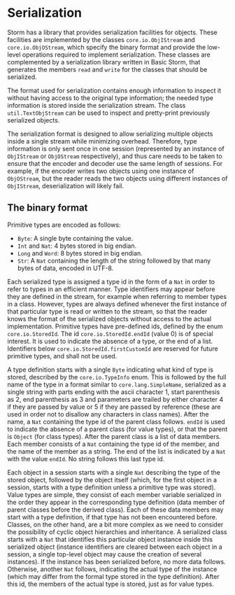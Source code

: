 Serialization
==============

Storm has a library that provides serialization facilities for objects. These facilities are
implemented by the classes `core.io.ObjIStream` and `core.io.ObjOStream`, which specify the binary
format and provide the low-level operations required to implement serialization. These classes are
complemented by a serialization library written in Basic Storm, that generates the members `read`
and `write` for the classes that should be serialized.

The format used for serialization contains enough information to inspect it without having access to
the original type information; the needed type information is stored inside the serialization
stream. The class `util.TextObjStream` can be used to inspect and pretty-print previously serialized
objects.

The serialization format is designed to allow serializing multiple objects inside a single stream
while minimizing overhead. Therefore, type information is only sent once in one session (represented
by an instance of `ObjIStream` or `ObjOStream` respectively), and thus care needs to be taken to
ensure that the encoder and decoder use the same length of sessions. For example, if the encoder
writes two objects using one instance of `ObjOStream`, but the reader reads the two objects using
different instances of `ObjIStream`, deserialization will likely fail.


The binary format
-------------------

Primitive types are encoded as follows:

- `Byte`: A single byte containing the value.
- `Int` and `Nat`: 4 bytes stored in big endian.
- `Long` and `Word`: 8 bytes stored in big endian.
- `Str`: A `Nat` containing the length of the string followed by that many bytes of data, encoded in UTF-8.

Each serialized type is assigned a type id in the form of a `Nat` in order to refer to types in an
efficient manner. Type identifiers may appear before they are defined in the stream, for example
when referring to member types in a class. However, types are always defined whenever the first
instance of that particular type is read or written to the stream, so that the reader knows the
format of the serialized objects without access to the actual implementation. Primitive types
have pre-defined ids, defined by the enum `core.io.StoredId`. The id `core.io.StoredId.endId` (value
0) is of special interest. It is used to indicate the absence of a type, or the end of a
list. Identifiers below `core.io.StoredId.firstCustomId` are reserved for future primitive types,
and shall not be used.

A type definition starts with a single `Byte` indicating what kind of type is stored, described by
the `core.io.TypeInfo` enum. This is followed by the full name of the type in a format similar to
`core.lang.SimpleName`, serialized as a single string with parts ending with the ascii character 1,
start parenthesis as 2, end parenthesis as 3 and parameters are trailed by either character 4 if
they are passed by value or 5 if they are passed by reference (these are used in order not to
disallow any characters in class names). After the name, a `Nat` containing the type id of the
parent class follows. `endId` is used to indicate the absence of a parent class (for value types),
or that the parent is `Object` (for class types). After the parent class is a list of data
members. Each member consists of a `Nat` containing the type id of the member, and the name of the
member as a string. The end of the list is indicated by a `Nat` with the value `endId`. No string
follows this last type id.

Each object in a session starts with a single `Nat` describing the type of the stored object,
followed by the object itself (which, for the first object in a session, starts with a type
definition unless a primitive type was stored). Value types are simple, they consist of each member
variable serialized in the order they appear in the corresponding type definition (data member of
parent classes before the derived class). Each of these data members may start with a type
definition, if that type has not been encountered before. Classes, on the other hand, are a bit more
complex as we need to consider the possibility of cyclic object hierarchies and inheritance. A
serialized class starts with a `Nat` that identifies this particular object instance inside this
serialized object (instance identifiers are cleared between each object in a session, a single
top-level object may cause the creation of several instances). If the instance has been serialized
before, no more data follows. Otherwise, another `Nat` follows, indicating the actual type of the
instance (which may differ from the formal type stored in the type definition). After this id, the
members of the actual type is stored, just as for value types.
